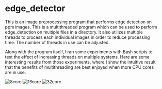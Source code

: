 # edge_detector

This is an image preprocessing program that performs edge detection on ppm images. This is a multithreaded program which can be used to perform edge_detection on multiple files in a directory. It also utilizes multiple threads to process each individual images in order to reduce processing time. The number of threads in use can be adjusted. 

Along with the program itself, I ran some experiments with Bash scripts to test the effect of increasing threads on multiple systems. Here are some interesting results from those experiments, where I show the intuitive result that the benefits of multithreading are best enjoyed when more CPU cores are in use.


![8core](https://github.com/user-attachments/assets/2d9d2dc2-7a21-4192-9028-f8fd9341d9c9)
![16core](https://github.com/user-attachments/assets/ac5224d0-6559-492a-ba34-ed077d09cea4)
![32core](https://github.com/user-attachments/assets/52f12f24-32cd-45ee-8c72-1ad734328540)
